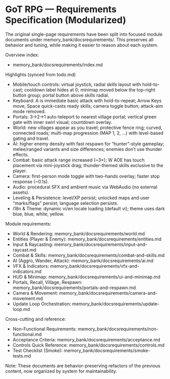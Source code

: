 # GoT RPG — Requirements Specification (Modularized)

The original single-page requirements have been split into focused module documents under memory_bank/docsrequirements/. This preserves all behavior and tuning, while making it easier to reason about each system.

Overview index:
- memory_bank/docsrequirements/index.md

Highlights (synced from todo.md)
- Mobile/touch controls: virtual joystick, radial skills layout with hold-to-cast; cooldown label hides at 0; minimap moved below the top-right button group; portal button above skills radial.
- Keyboard: A is immediate basic attack with hold-to-repeat; Arrow Keys move; Space quick-casts ready skills; camera toggle button; attack-aim mode removed.
- Portals: 3→2→1 auto-teleport to nearest village portal; vertical green gate with inner swirl visual; countdown overlay.
- World: new villages appear as you travel; protective fence ring; curved, connected roads; multi-map progression (MAP 1, 2, …) with level-based gating and travel.
- AI: higher enemy density with fast respawn for “hunter”-style gameplay; melee/ranged variants and size differences; enemies don’t use thunder effects.
- Combat: basic attack range increased (~3×); W AOE has touch placement via mini-joystick drag; thunder-themed skills exclusive to the player.
- Camera: first-person mode toggle with two-hands overlay; faster stop response (~0.1s).
- Audio: procedural SFX and ambient music via WebAudio (no external assets).
- Leveling & Persistence: level/XP persist; unlocked maps and user “marks/flags” persist; language selection persists.
- i18n & Theme: dynamic vi/en locale loading (default vi); theme uses dark blue, blue, white, yellow.

Module requirements:
- World & Rendering: memory_bank/docsrequirements/world.md
- Entities (Player & Enemy): memory_bank/docsrequirements/entities.md
- Input & Raycasting: memory_bank/docsrequirements/input-and-raycast.md
- Combat & Skills: memory_bank/docsrequirements/combat-and-skills.md
- AI (Aggro, Wander, Attack): memory_bank/docsrequirements/ai.md
- VFX & Indicators: memory_bank/docsrequirements/vfx-and-indicators.md
- HUD & Minimap: memory_bank/docsrequirements/ui-and-minimap.md
- Portals, Recall, Village, Respawn: memory_bank/docsrequirements/portals-and-respawn.md
- Camera & Movement: memory_bank/docsrequirements/camera-and-movement.md
- Update Loop Orchestration: memory_bank/docsrequirements/update-loop.md

Cross-cutting and reference:
- Non-Functional Requirements: memory_bank/docsrequirements/non-functional.md
- Acceptance Criteria: memory_bank/docsrequirements/acceptance.md
- Controls Quick Reference: memory_bank/docsrequirements/controls.md
- Test Checklist (Smoke): memory_bank/docsrequirements/smoke-tests.md

Note: These documents are behavior-preserving refactors of the previous content, now organized by system for maintainability.
